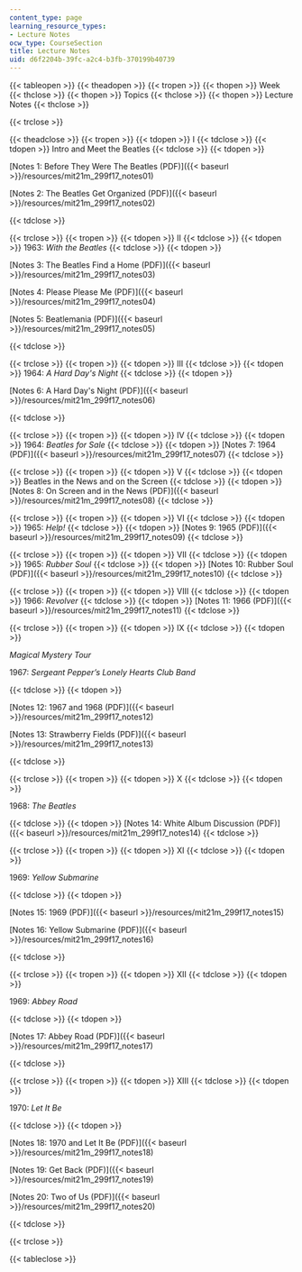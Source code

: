 ```yaml
---
content_type: page
learning_resource_types:
- Lecture Notes
ocw_type: CourseSection
title: Lecture Notes
uid: d6f2204b-39fc-a2c4-b3fb-370199b40739
---
```


{{< tableopen >}}
{{< theadopen >}}
{{< tropen >}}
{{< thopen >}}
Week
{{< thclose >}}
{{< thopen >}}
Topics
{{< thclose >}}
{{< thopen >}}
Lecture Notes
{{< thclose >}}

{{< trclose >}}

{{< theadclose >}}
{{< tropen >}}
{{< tdopen >}}
I
{{< tdclose >}}
{{< tdopen >}}
Intro and Meet the Beatles
{{< tdclose >}}
{{< tdopen >}}


[Notes 1: Before They Were The Beatles (PDF)]({{< baseurl >}}/resources/mit21m_299f17_notes01)

[Notes 2: The Beatles Get Organized (PDF)]({{< baseurl >}}/resources/mit21m_299f17_notes02)


{{< tdclose >}}

{{< trclose >}}
{{< tropen >}}
{{< tdopen >}}
II
{{< tdclose >}}
{{< tdopen >}}
1963: _With the Beatles_
{{< tdclose >}}
{{< tdopen >}}


[Notes 3: The Beatles Find a Home (PDF)]({{< baseurl >}}/resources/mit21m_299f17_notes03)

[Notes 4: Please Please Me (PDF)]({{< baseurl >}}/resources/mit21m_299f17_notes04)

[Notes 5: Beatlemania (PDF)]({{< baseurl >}}/resources/mit21m_299f17_notes05)


{{< tdclose >}}

{{< trclose >}}
{{< tropen >}}
{{< tdopen >}}
III
{{< tdclose >}}
{{< tdopen >}}
1964: _A Hard Day's Night_
{{< tdclose >}}
{{< tdopen >}}


[Notes 6: A Hard Day's Night (PDF)]({{< baseurl >}}/resources/mit21m_299f17_notes06)


{{< tdclose >}}

{{< trclose >}}
{{< tropen >}}
{{< tdopen >}}
IV
{{< tdclose >}}
{{< tdopen >}}
1964: _Beatles for Sale_
{{< tdclose >}}
{{< tdopen >}}
[Notes 7: 1964 (PDF)]({{< baseurl >}}/resources/mit21m_299f17_notes07)
{{< tdclose >}}

{{< trclose >}}
{{< tropen >}}
{{< tdopen >}}
V
{{< tdclose >}}
{{< tdopen >}}
Beatles in the News and on the Screen
{{< tdclose >}}
{{< tdopen >}}
[Notes 8: On Screen and in the News (PDF)]({{< baseurl >}}/resources/mit21m_299f17_notes08)
{{< tdclose >}}

{{< trclose >}}
{{< tropen >}}
{{< tdopen >}}
VI
{{< tdclose >}}
{{< tdopen >}}
1965: _Help!_
{{< tdclose >}}
{{< tdopen >}}
[Notes 9: 1965 (PDF)]({{< baseurl >}}/resources/mit21m_299f17_notes09)
{{< tdclose >}}

{{< trclose >}}
{{< tropen >}}
{{< tdopen >}}
VII
{{< tdclose >}}
{{< tdopen >}}
1965: _Rubber Soul_
{{< tdclose >}}
{{< tdopen >}}
[Notes 10: Rubber Soul (PDF)]({{< baseurl >}}/resources/mit21m_299f17_notes10)
{{< tdclose >}}

{{< trclose >}}
{{< tropen >}}
{{< tdopen >}}
VIII
{{< tdclose >}}
{{< tdopen >}}
1966: _Revolver_
{{< tdclose >}}
{{< tdopen >}}
[Notes 11: 1966 (PDF)]({{< baseurl >}}/resources/mit21m_299f17_notes11)
{{< tdclose >}}

{{< trclose >}}
{{< tropen >}}
{{< tdopen >}}
IX
{{< tdclose >}}
{{< tdopen >}}


_Magical Mystery Tour_

1967: _Sergeant Pepper’s Lonely Hearts Club Band_


{{< tdclose >}}
{{< tdopen >}}


[Notes 12: 1967 and 1968 (PDF)]({{< baseurl >}}/resources/mit21m_299f17_notes12)

[Notes 13: Strawberry Fields (PDF)]({{< baseurl >}}/resources/mit21m_299f17_notes13)


{{< tdclose >}}

{{< trclose >}}
{{< tropen >}}
{{< tdopen >}}
X
{{< tdclose >}}
{{< tdopen >}}


1968: _The Beatles_


{{< tdclose >}}
{{< tdopen >}}
[Notes 14: White Album Discussion (PDF)]({{< baseurl >}}/resources/mit21m_299f17_notes14)
{{< tdclose >}}

{{< trclose >}}
{{< tropen >}}
{{< tdopen >}}
XI
{{< tdclose >}}
{{< tdopen >}}


1969: _Yellow Submarine_


{{< tdclose >}}
{{< tdopen >}}


[Notes 15: 1969 (PDF)]({{< baseurl >}}/resources/mit21m_299f17_notes15)

[Notes 16: Yellow Submarine (PDF)]({{< baseurl >}}/resources/mit21m_299f17_notes16)


{{< tdclose >}}

{{< trclose >}}
{{< tropen >}}
{{< tdopen >}}
XII
{{< tdclose >}}
{{< tdopen >}}


1969: _Abbey Road_


{{< tdclose >}}
{{< tdopen >}}


[Notes 17: Abbey Road (PDF)]({{< baseurl >}}/resources/mit21m_299f17_notes17)


{{< tdclose >}}

{{< trclose >}}
{{< tropen >}}
{{< tdopen >}}
XIII
{{< tdclose >}}
{{< tdopen >}}


1970: _Let It Be_


{{< tdclose >}}
{{< tdopen >}}


[Notes 18: 1970 and Let It Be (PDF)]({{< baseurl >}}/resources/mit21m_299f17_notes18)

[Notes 19: Get Back (PDF)]({{< baseurl >}}/resources/mit21m_299f17_notes19)

[Notes 20: Two of Us (PDF)]({{< baseurl >}}/resources/mit21m_299f17_notes20)


{{< tdclose >}}

{{< trclose >}}

{{< tableclose >}}